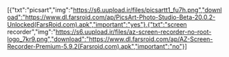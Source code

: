 [{"txt":"picsart","img":"https://s6.uupload.ir/files/picsartt1_fu7h.png","download":"https://www.dl.farsroid.com/ap/PicsArt-Photo-Studio-Beta-20.0.2-Unlocked(FarsRoid.com).apk","important":"yes"},{"txt":"screen recorder","img":"https://s6.uupload.ir/files/az-screen-recorder-no-root-logo_7kr9.png","download":"https://www.dl.farsroid.com/ap/AZ-Screen-Recorder-Premium-5.9.2(Farsroid.com).apk","important":"no"}]
